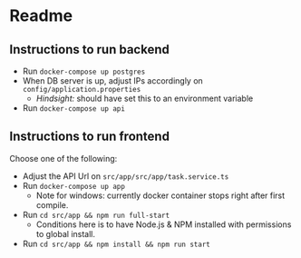 # Readme

## Instructions to run backend
- Run `docker-compose up postgres`
- When DB server is up, adjust IPs accordingly on `config/application.properties`
  - *Hindsight:* should have set this to an environment variable
- Run `docker-compose up api`

## Instructions to run frontend
Choose one of the following:
- Adjust the API Url on `src/app/src/app/task.service.ts`
- Run `docker-compose up app`
  - Note for windows: currently docker container stops right after first compile.
- Run `cd src/app && npm run full-start`
  - Conditions here is to have Node.js & NPM installed with permissions to global install.
- Run `cd src/app && npm install && npm run start`
